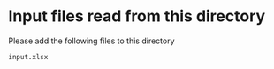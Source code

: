 # Input files read from this directory

Please add the following files to this directory

```
input.xlsx
```
